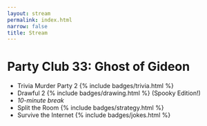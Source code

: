 ```yaml
---
layout: stream
permalink: index.html
narrow: false
title: Stream
---
```

<!-- stream id, date, and time are in _config.yml -->

<!-- badges to go with game name: jokes, drawing, trivia, strategy, other -->
# Party Club 33: Ghost of Gideon
* Trivia Murder Party 2 {% include badges/trivia.html %}
* Drawful 2 {% include badges/drawing.html %} (Spooky Edition!)
* *10-minute break*
* Split the Room {% include badges/strategy.html %}
* Survive the Internet {% include badges/jokes.html %}
